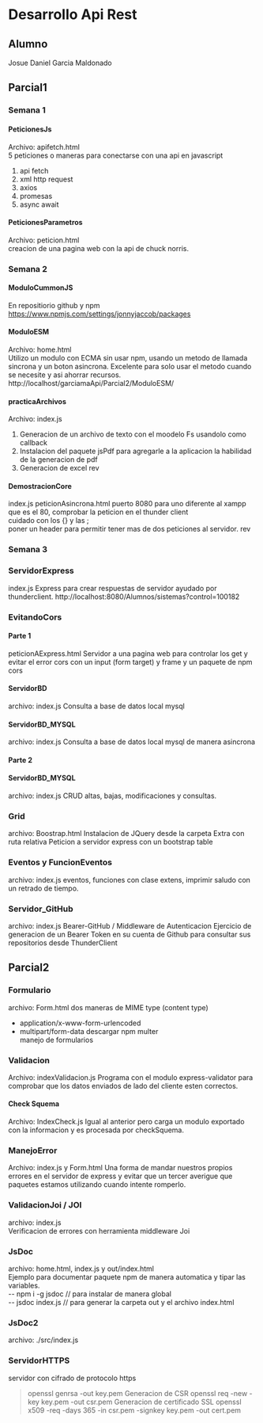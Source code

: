 # Desarrollo Api Rest  

## Alumno
Josue Daniel Garcia Maldonado 

## Parcial1
### Semana 1
#### PeticionesJs
Archivo: apifetch.html  
5 peticiones o maneras para conectarse con una api en javascript
1. api fetch
2. xml http request 
3. axios
4. promesas
5. async await

#### PeticionesParametros
Archivo: peticion.html  
creacion de una pagina web con la api de chuck norris.

### Semana 2
#### ModuloCummonJS
En repositiorio github y npm 
https://www.npmjs.com/settings/jonnyjaccob/packages

#### ModuloESM
Archivo: home.html  
Utilizo un modulo con ECMA sin usar npm, usando un metodo de llamada sincrona y un boton asincrona.
Excelente para solo usar el metodo cuando se necesite y asi ahorrar recursos.  
http://localhost/garciamaApi/Parcial2/ModuloESM/

#### practicaArchivos
Archivo: index.js  
1. Generacion de un archivo de texto con el moodelo Fs usandolo como callback
2. Instalacion del paquete jsPdf para agregarle a la aplicacion la habilidad de la generacion  de pdf
3. Generacion de excel 
rev
#### DemostracionCore
index.js
peticionAsincrona.html
puerto 8080 para uno diferente al xampp que es el 80, comprobar la peticion en el thunder client  
cuidado con los {} y las ;  
poner un header para permitir tener mas de dos peticiones al servidor.
rev


### Semana 3
### ServidorExpress
index.js
Express para crear respuestas de servidor ayudado por thunderclient.
http://localhost:8080/Alumnos/sistemas?control=100182  
### EvitandoCors
#### Parte 1
peticionAExpress.html
Servidor a una pagina web para controlar los get y evitar el error cors con un input (form target) y frame y un paquete de npm cors  

#### ServidorBD 
archivo: index.js
Consulta a base de datos local mysql
#### ServidorBD_MYSQL 
archivo: index.js
Consulta a base de datos local mysql de manera asincrona
#### Parte 2
#### ServidorBD_MYSQL 
archivo: index.js
CRUD altas, bajas, modificaciones y consultas.

### Grid
archivo: Boostrap.html
Instalacion de JQuery desde la carpeta Extra con ruta relativa
Peticion a servidor express con un bootstrap table 

### Eventos y FuncionEventos
archivo: index.js
eventos, funciones con clase extens, imprimir saludo con un retrado de tiempo.

### Servidor_GitHub
archivo: index.js
Bearer-GitHub / Middleware de Autenticacion
Ejercicio de generacion de un Bearer Token en su cuenta de Github
para consultar sus repositorios desde ThunderClient
## Parcial2
### Formulario
archivo: Form.html 
dos maneras de MIME type (content type)  
- application/x-www-form-urlencoded
- multipart/form-data
descargar npm multer  
manejo de formularios  

### Validacion
Archivo: indexValidacion.js
Programa con el modulo express-validator para comprobar que los datos enviados de lado del cliente esten correctos.  

#### Check Squema
Archivo: IndexCheck.js
Igual al anterior pero carga un modulo exportado con la informacion y es procesada por checkSquema.  

### ManejoError
Archivo: index.js y Form.html
Una forma de mandar nuestros propios errores en el servidor de express y evitar que un tercer averigue que paquetes estamos utilizando cuando intente romperlo.  

### ValidacionJoi / JOI
archivo: index.js  
Verificacion de errores con herramienta middleware Joi  

### JsDoc
archivo: home.html, index.js y out/index.html  
Ejemplo para documentar paquete npm de manera automatica y tipar las variables.  
-- npm i -g jsdoc // para instalar de manera global  
-- jsdoc index.js // para generar la carpeta out y el archivo index.html  

### JsDoc2
archivo: ./src/index.js 

### ServidorHTTPS 
servidor con cifrado de protocolo https
>openssl genrsa -out key.pem
Generacion de CSR
>openssl req -new -key key.pem -out csr.pem
Generacion de certificado SSL
> openssl x509 -req -days 365 -in csr.pem -signkey key.pem -out cert.pem 
